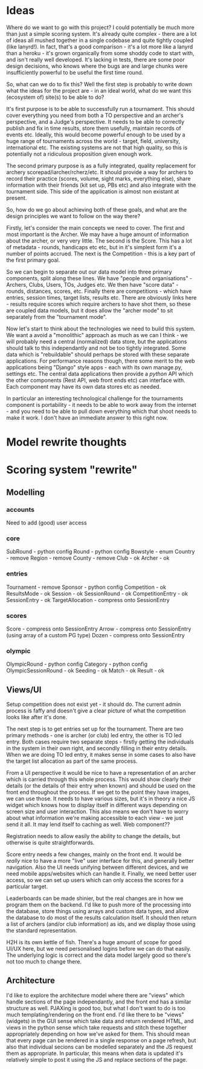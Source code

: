 Ideas
=====

Where do we want to go with this project? I could potentially be much more than
just a simple scoring system. It's already quite complex - there are a lot of
ideas all mushed together in a single codebase and quite tightly coupled (like
lanyrd!). In fact, that's a good comparison - it's a lot more like a lanyrd
than a heroku - it's grown organically from some shoddy code to start with, and
isn't really well developed. It's lacking in tests, there are some poor design
decisions, who knows where the bugs are and large chunks were insufficiently
powerful to be useful the first time round.

So, what can we do to fix this? Well the first step is probably to write down
what the ideas for the project are - in an ideal world, what do we want this
(ecosystem of) site(s) to be able to do?

It's first purpose is to be able to successfully run a tournament. This should
cover everything you need from both a TO perspective and an archer's
perspective, and a Judge's perspective. It needs to be able to correctly
publish and fix in time results, store them usefully, maintain records of
events etc. Ideally, this would become powerful enough to be used by a huge
range of tournaments across the world - target, field, university,
international etc. The existing systems are not that high quality, so this is
potentially not a ridiculous proposition given enough work.

The second primary purpose is as a fully integrated, quality replacement for
archery scorepad/iarcher/rcherz/etc. It should provide a way for archers to
record their practice (scores, volume, sight marks, everything else), share
information with their friends (kit set up, PBs etc) and also integrate with
the tournament side. This side of the application is almost non existant at
present.

So, how do we go about achieving both of these goals, and what are the design
principles we want to follow on the way there?

Firstly, let's consider the main concepts we need to cover. The first and most
important is the Archer. We may have a huge amount of information about the
archer, or very very little. The second is the Score. This has a lot of
metadata - rounds, handicaps etc etc, but in it's simplest form it's a number
of points accrued. The next is the Competition - this is a key part of the
first primary goal.

So we can begin to separate out our data model into three primary components,
split along these lines. We have "people and organisations" - Archers, Clubs,
Users, TOs, Judges etc. We then have "score data" - rounds, distances, scores,
etc. Finally there are competitions - which have entries, session times, target
lists, results etc. There are obviously links here - results require scores
which require archers to have shot them, so these are coupled data models, but
it does allow the "archer mode" to sit separately from the "tournament mode".

Now let's start to think about the technologies we need to build this system.
We want a avoid a "monolithic" approach as much as we can I think - we will
probably need a central (normalized) data store, but the applications should
talk to this independantly and not be too tightly integrated. Some data which
is "rebuildable" should perhaps be stored with these separate applications. For
performance reasons though, there some merit to the web applications being
"Django" style apps - each with its own manage.py, settings etc. The central
data applications then provide a *python* API which the other components (Rest
API, web front ends etc) can interface with. Each component may have its own
data stores etc as needed.

In particular an interesting technological challenge for the tournaments
component is portability - it needs to be able to work away from the internet -
and you need to be able to pull down everything which that shoot needs to make
it work. I don't have an immediate answer to this right now.








Model rewrite thoughts
======================

# Scoring system "rewrite"

## Modelling

### accounts
Need to add (good) user access

### core
SubRound - python config
Round - python config
Bowstyle - enum
Country - remove
Region - remove
County - remove
Club - ok
Archer - ok

### entries
Tournament - remove
Sponsor - python config
Competition - ok
ResultsMode - ok
Session - ok
SessionRound - ok
CompetitionEntry - ok
SessionEntry - ok
TargetAllocation - compress onto SessionEntry

### scores
Score - compress onto SessionEntry
Arrow - compress onto SessionEntry (using array of a custom PG type)
Dozen - compress onto SessionEntry

### olympic
OlympicRound - python config
Category - python config
OlympicSessionRound - ok
Seeding - ok
Match - ok
Result - ok

## Views/UI

Setup competition does not exist yet - it should do. The current admin process
is faffy and doesn't give a clear picture of what the competition looks like
after it's done.

The next step is to get entries set up for the tournament. There are two
primary methods - one is archer (or club) led entry, the other is TO led entry.
Both cases require two separate steps - firstly getting the individuals in the
system in their own right, and secondly filling in their entry details. When we
are doing TO led entry, it makes sense in some cases to also have the target
list allocation as part of the same process.

From a UI perspective it would be nice to have a representation of an archer
which is carried through this whole process. This would show clearly their
details (or the details of their entry when known) and should be used on the
front end throughout the process. If we get to the point they have images, we
can use those. It needs to have various sizes, but it's in theory a nice JS
widget which knows how to display itself in different ways depending on screen
size and user interaction. This also means we don't have to worry about what
information we're making accessible to each view - we just send it all. It may
lend itself to caching as well. Web component??

Registration needs to allow easily the ability to change the details, but
otherwise is quite straightforwards.

Score entry needs a few changes, mainly on the front end. It would be *really*
nice to have a more "live" user interface for this, and generally better
navigation. Also the UI needs unifying between different devices, and we need
mobile apps/websites which can handle it. Finally, we need better user access,
so we can set up users which can only access the scores for a particular
target.

Leaderboards can be made shinier, but the real changes are in how we program
them on the backend. I'd like to push more of the processing into the database,
store things using arrays and custom data types, and allow the database to do
most of the results calculation itself. It should then return a list of archers
(and/or club information) as ids, and we display those using the standard
representation.

H2H is its own kettle of fish. There's a huge amount of scope for good UI/UX
here, but we need personalised logins before we can do that easily. The
underlying logic is correct and the data model largely good so there's not too
much to change there.

## Architecture

I'd like to explore the architecture model where there are "views" which handle
sections of the page independantly, and the front end has a similar structure
as well. PJAXing is good too, but what I don't want to do is too much
templating/rendering on the front end. I'd like there to be "views" (widgets)
in the GUI sense which take data and return rendered HTML, and views in the
python sense which take requests and stitch these together appropriately
depending on how we've asked for them. This should mean that every page can be
rendered in a single response on a page refresh, but also that individual
secions can be modelled separately and the JS request them as appropriate. In
particular, this means when data is updated it's relatively simple to post it
using the JS and replace sections of the page.
